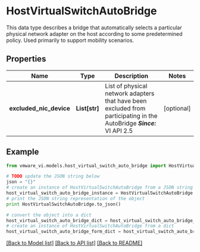 # HostVirtualSwitchAutoBridge

This data type describes a bridge that automatically selects a particular physical network adapter on the host according to some predetermined policy.  Used primarily to support mobility scenarios. 

## Properties
Name | Type | Description | Notes
------------ | ------------- | ------------- | -------------
**excluded_nic_device** | **List[str]** | List of physical network adapters that have been excluded from participating in the AutoBridge  ***Since:*** VI API 2.5  | [optional] 

## Example

```python
from vmware_vi.models.host_virtual_switch_auto_bridge import HostVirtualSwitchAutoBridge

# TODO update the JSON string below
json = "{}"
# create an instance of HostVirtualSwitchAutoBridge from a JSON string
host_virtual_switch_auto_bridge_instance = HostVirtualSwitchAutoBridge.from_json(json)
# print the JSON string representation of the object
print HostVirtualSwitchAutoBridge.to_json()

# convert the object into a dict
host_virtual_switch_auto_bridge_dict = host_virtual_switch_auto_bridge_instance.to_dict()
# create an instance of HostVirtualSwitchAutoBridge from a dict
host_virtual_switch_auto_bridge_form_dict = host_virtual_switch_auto_bridge.from_dict(host_virtual_switch_auto_bridge_dict)
```
[[Back to Model list]](../README.md#documentation-for-models) [[Back to API list]](../README.md#documentation-for-api-endpoints) [[Back to README]](../README.md)


